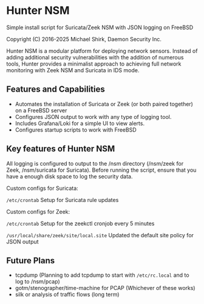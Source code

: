 Hunter NSM
==========

Simple install script for Suricata/Zeek NSM with JSON logging on FreeBSD

Copyright (C) 2016-2025 Michael Shirk, Daemon Security Inc.

Hunter NSM is a modular platform for deploying network sensors. Instead of adding additional
security vulnerabilities with the addition of numerous tools, Hunter provides a minimalist approach to achieving
full network monitoring with Zeek NSM and Suricata in IDS mode.

## Features and Capabilities

 * Automates the installation of Suricata or Zeek (or both paired together) on a FreeBSD server
 * Configures JSON output to work with any type of logging tool.
 * Includes Grafana/Loki for a simple UI to view alerts.
 * Configures startup scripts to work with FreeBSD

## Key features of Hunter NSM

All logging is configured to output to the /nsm directory (/nsm/zeek for Zeek, /nsm/suricata for Suricata). Before running 
the script, ensure that you have a enough disk space to log the security data.

Custom configs for Suricata:

`/etc/crontab` Setup for Suricata rule updates

Custom configs for Zeek:

`/etc/crontab` Setup for the zeekctl cronjob every 5 minutes

`/usr/local/share/zeek/site/local.site` Updated the default site policy for JSON output

## Future Plans
 * tcpdump (Planning to add tcpdump to start with `/etc/rc.local` and to log to /nsm/pcap)
 * gotm/stenographer/time-machine for PCAP (Whichever of these works)
 * silk or analysis of traffic flows (long term)
